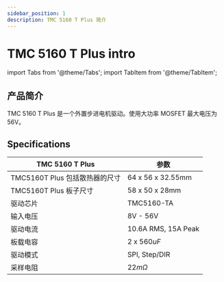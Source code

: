 ```yaml
---
sidebar_position: 1
description: TMC 5160 T Plus 简介
---
```


# TMC 5160 T Plus intro

<!-- import lib start -->

import Tabs from '@theme/Tabs';
import TabItem from '@theme/TabItem';

<!-- import lib end -->

## 产品简介

TMC 5160 T Plus 是一个外置步进电机驱动。使用大功率 MOSFET 最大电压为 56V。

## Specifications

| TMC 5160 T Plus                | 参数                |
| ------------------------------ | ------------------- |
| TMC5160T Plus 包括散热器的尺寸 | 64 x 56 x 32.55mm   |
| TMC5160T Plus 板子尺寸         | 58 x 50 x 28mm      |
| 驱动芯片                       | TMC5160-TA          |
| 输入电压                       | 8V - 56V            |
| 驱动电流                       | 10.6A RMS, 15A Peak |
| 板载电容                       | 2 x $560uF$         |
| 驱动模式                       | SPI, Step/DIR       |
| 采样电阻                       | $22 m\Omega$        |
